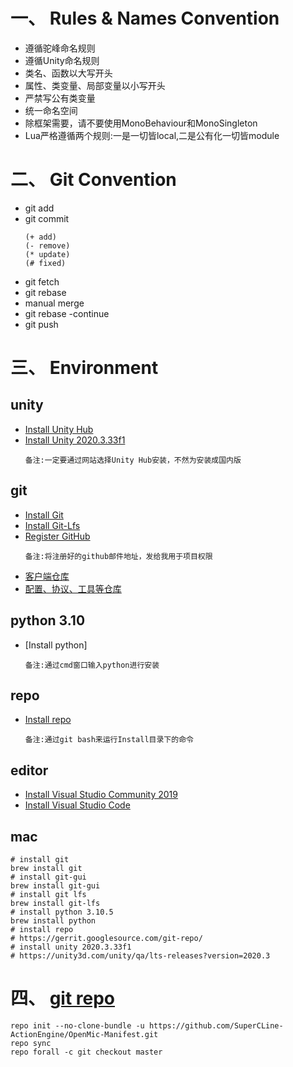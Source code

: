 # 一、 Rules & Names Convention
- 遵循驼峰命名规则
- 遵循Unity命名规则
- 类名、函数以大写开头
- 属性、类变量、局部变量以小写开头
- 严禁写公有类变量
- 统一命名空间
- 除框架需要，请不要使用MonoBehaviour和MonoSingleton
- Lua严格遵循两个规则:一是一切皆local,二是公有化一切皆module

# 二、 Git Convention
- git add
- git commit
    ```shell
    (+ add)
    (- remove)
    (* update)
    (# fixed)
    ```
- git fetch
- git rebase
- manual merge
- git rebase -continue
- git push


# 三、 Environment

## unity

- [Install Unity Hub](https://unity3d.com/get-unity/download)
- [Install Unity 2020.3.33f1](https://unity3d.com/unity/qa/lts-releases?version=2020.3)
  ```
  备注:一定要通过网站选择Unity Hub安装，不然为安装成国内版
  ```

## git
- [Install Git](https://gitforwindows.org/)
- [Install Git-Lfs](https://git-lfs.github.com/)
- [Register GitHub](https://github.com/)
  ```
  备注:将注册好的github邮件地址，发给我用于项目权限
  ```
- [客户端仓库](https://github.com/SuperCLine-ActionEngine)
- [配置、协议、工具等仓库](https://github.com/MetaAvatar)

## python 3.10
- [Install python]
  ```
  备注:通过cmd窗口输入python进行安装
  ```
## repo
- [Install repo](https://gerrit.googlesource.com/git-repo/)
  ```
  备注:通过git bash来运行Install目录下的命令
  ```

## editor
- [Install Visual Studio Community 2019](https://visualstudio.microsoft.com/vs/older-downloads/)
- [Install Visual Studio Code](https://code.visualstudio.com/download)

## mac
```shell
# install git
brew install git
# install git-gui
brew install git-gui
# install git lfs
brew install git-lfs
# install python 3.10.5
brew install python
# install repo
# https://gerrit.googlesource.com/git-repo/
# install unity 2020.3.33f1
# https://unity3d.com/unity/qa/lts-releases?version=2020.3
```

# 四、 [git repo](https://gerrit.googlesource.com/git-repo/)
```shell
repo init --no-clone-bundle -u https://github.com/SuperCLine-ActionEngine/OpenMic-Manifest.git
repo sync
repo forall -c git checkout master
```